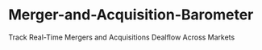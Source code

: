 # Merger-and-Acquisition-Barometer
Track Real-Time Mergers and Acquisitions Dealflow Across Markets
